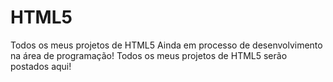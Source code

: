 # HTML5
Todos os meus projetos de HTML5
Ainda em processo de desenvolvimento na área de programação!
Todos os meus projetos de HTML5 serão postados aqui!
